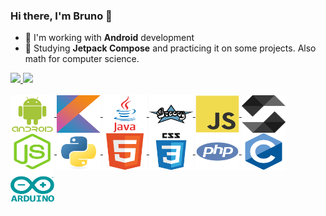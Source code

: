 ### Hi there, I'm Bruno 👋

- 🔭  I'm working with **Android** development
- 🌱  Studying **Jetpack Compose** and practicing it on some projects. Also math for computer science.

<div>
  <a href="https://github.com/brntsw">
  <img height="180em" src="https://github-readme-stats.vercel.app/api?username=brntsw&show_icons=true&theme=dark&include_all_commits=true&count_private=true"/>
  <img height="180em" src="https://github-readme-stats.vercel.app/api/top-langs/?username=brntsw&layout=compact&langs_count=7&theme=dark"/>
</div>
<div style="display: inline_block"><br>
  <img align="center" alt="Android" height="60" width="70" src="https://github.com/brntsw/brntsw/blob/main/icons/android.svg">
  <img align="center" alt="Kotlin" height="60" width="70" src="https://github.com/brntsw/brntsw/blob/main/icons/kotlin.svg">
  <img align="center" alt="Java" height="60" width="70" src="https://github.com/brntsw/brntsw/blob/main/icons/java.svg">
  <img align="center" alt="Groovy" height="60" width="70" src="https://github.com/brntsw/brntsw/blob/main/icons/groovy.svg">
  <img align="center" alt="Javascript" height="60" width="70" src="https://github.com/brntsw/brntsw/blob/main/icons/javascript.svg">
  <img align="center" alt="Solidity" height="60" width="70" src="https://github.com/brntsw/brntsw/blob/main/icons/solidity.svg">
  <img align="center" alt="Node.js" height="60" width="70" src="https://github.com/brntsw/brntsw/blob/main/icons/nodejs.svg">
  <img align="center" alt="Python" height="60" width="70" src="https://github.com/brntsw/brntsw/blob/main/icons/python.svg">
  <img align="center" alt="HTML5" height="60" width="70" src="https://github.com/brntsw/brntsw/blob/main/icons/html5-original.svg">
  <img align="center" alt="CSS3" height="60" width="70" src="https://github.com/brntsw/brntsw/blob/main/icons/css3.svg">
  <img align="center" alt="PHP" height="60" width="70" src="https://github.com/brntsw/brntsw/blob/main/icons/php.svg">
  <img align="center" alt="C" height="60" width="70" src="https://github.com/brntsw/brntsw/blob/main/icons/c.svg">
  <img align="center" alt="Arduino" height="60" width="70" src="https://github.com/brntsw/brntsw/blob/main/icons/arduino.svg">
</div>
